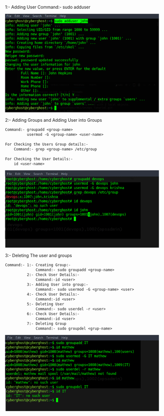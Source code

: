 1:- Adding User
    Command:- sudo adduser <user-name>

![alt text](image-32.png)

2:- Adding Groups and Adding User into Groups

    Command:- groupadd <group-name>
              usermod -G <group-name> <user-name>

    For Checking the Users Group details:-
        Command:- grep <group-name> /etc/group

    For Checking the User Details:-   
        id <user-name>

![alt text](image-33.png)

3:- Deleting The user and groups

    Command:- 1:- Creating Group:- 
                  Command:- sudo groupadd <group-name>
              2:- Check User Details:-   
                  Command:-id <user>
              3:- Adding User into group:-
                  Command:- sudo usermod -G <group-name> <user>
              4:- Check User Details:-   
                  Command:-id <user>
              5:- Deleting User
                  Command:- sudo userdel -r <user>
              6:- Check User Details:-   
                  Command:-id <user>
              7:- Deleting Group    
                  Command:- sudo groupdel <grup-name>

![alt text](image-34.png)